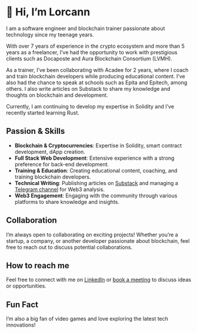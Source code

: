 # 👋 Hi, I’m Lorcann

I am a software engineer and blockchain trainer passionate about technology since my teenage years. 

With over 7 years of experience in the crypto ecosystem and more than 5 years as a freelancer, I’ve had the opportunity to work with prestigious clients such as Docaposte and Aura Blockchain Consortium (LVMH).

As a trainer, I’ve been collaborating with Acadee for 2 years, where I coach and train blockchain developers while producing educational content. I’ve also had the chance to speak at schools such as Epita and Epitech, among others. I also write articles on Substack to share my knowledge and thoughts on blockchain and development.

Currently, I am continuing to develop my expertise in Solidity and I’ve recently started learning Rust.

## Passion & Skills

- **Blockchain & Cryptocurrencies**: Expertise in Solidity, smart contract development, dApp creation.
- **Full Stack Web Development**: Extensive experience with a strong preference for back-end development.
- **Training & Education**: Creating educational content, coaching, and training blockchain developers.
- **Technical Writing**: Publishing articles on [Substack](https://lorcannrauzduel.substack.com) and managing a [Telegram channel](https://t.me/lorcannrauzduel) for Web3 analysis.
- **Web3 Engagement**: Engaging with the community through various platforms to share knowledge and insights.

## Collaboration

I’m always open to collaborating on exciting projects! Whether you’re a startup, a company, or another developer passionate about blockchain, feel free to reach out to discuss potential collaborations.

## How to reach me

Feel free to connect with me on [LinkedIn](https://www.linkedin.com/in/lorcannrauzduel/) or [book a meeting](https://zcal.co/lorcannrauzduel) to discuss ideas or opportunities.

## Fun Fact

I’m also a big fan of video games and love exploring the latest tech innovations!
